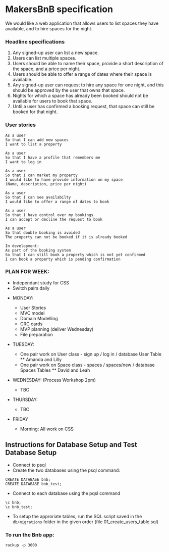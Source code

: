 # MakersBnB specification

We would like a web application that allows users to list spaces they have available, and to hire spaces for the night.

### Headline specifications
1. Any signed-up user can list a new space.
2. Users can list multiple spaces.
3. Users should be able to name their space, provide a short description of the space, and a price per night.
4. Users should be able to offer a range of dates where their space is available.
5. Any signed-up user can request to hire any space for one night, and this should be approved by the user that owns that space.
6. Nights for which a space has already been booked should not be available for users to book that space.
7. Until a user has confirmed a booking request, that space can still be booked for that night.

### User stories
```
As a user
So that I can add new spaces
I want to list a property

As a user
So that I have a profile that remembers me
I want to log in

As a user
So that I can market my property
I would like to have provide information on my space 
(Name, description, price per night)

As a user
So that I can see availabilty 
I would like to offer a range of dates to book

As a user
So that I have control over my bookings
I can accept or decline the request to book

As a user
So that double booking is avoided
The property can not be booked if it is already booked

In development:
As part of the booking system
So that I can still book a property which is not yet confirmed 
I can book a property which is pending confirmation 
```

### PLAN FOR WEEK:
- Independant study for CSS 
- Switch pairs daily

* MONDAY:
  * User Stories
  * MVC model
  * Domain Modelling
  * CRC cards
  * MVP planning (deliver Wednesday)
  * File preparation

* TUESDAY:
  * One pair work on User class - sign up / log in / database User Table ** Amanda and Lilly
  * One pair work on Space class - spaces / spaces/new / database Spaces Tables ** David and Leah

* WEDNESDAY: (Process Workshop 2pm)
  * TBC

* THURSDAY:
  * TBC

* FRIDAY 
  * Morning: All work on CSS


Instructions for Database Setup and Test Database Setup
----
* Connect to psql
* Create the two databases using the psql command: 
```
CREATE DATABASE bnb;
CREATE DATABASE bnb_test;
```
* Connect to each database using the pqsl command 
```
\c bnb;
\c bnb_test;
```
* To setup the approriate tables, run the SQL script saved in the `db/migrations` folder in the given order (file 01_create_users_table.sql)


### To run the Bnb app:

```
rackup -p 3000
```
